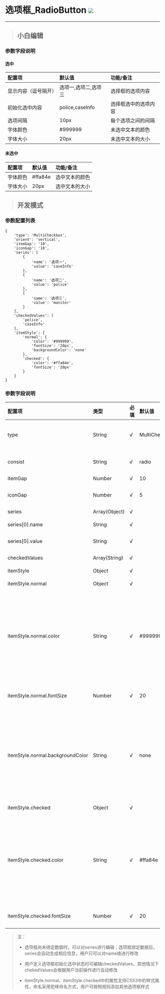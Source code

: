 # 选项框\_RadioButton ![](/assets/radiobutton.png)

---
> ## 小白编辑

### 参数字段说明

#### 选中
| 配置项 | 默认值  | 功能/备注 |
| :--- | :--- | :--- | 
| 显示内容（逗号隔开） | 选项一,选项二,选项三 |  选择框的选项内容   | 
| 初始化选中内容 |police,caseInfo | 选择框选中的选项内容    | 
| 选项间隔 | 10px |   每个选项之间的间隔  | 
| 字体颜色 | #999999 |  未选中文本的颜色   | 
| 字体大小 | 20px | 未选中文本的大小  | 



#### 未选中
| 配置项 | 默认值  | 功能/备注 |
| :--- | :--- | :--- | 
| 字体颜色 | #ffa84e |  选中文本的颜色   | 
| 字体大小 | 20px | 选中文本的大小  | 

> ## 开发模式

### 参数配置列表

```
{
    'type': 'MultiCheckbox',
    'orient': 'vertical',
    'itemGap': '10',
    'iconGap': '10',
    'series': [
        {
            'name': '选项一',
            'value': 'caseInfo'
        },
        {
            'name': '选项二',
            'value': 'police'
        },
        {
            'name': '选项三',
            'value': 'monitor'
        }
    ],
    'checkedValues': [
        'police',
        'caseInfo'
    ],
    'itemStyle': {
        'normal': {
            'color': '#999999',
            'fontSize': '20px',
            'backgroundColor': 'none'
        },
        'checked': {
            'color': '#ffa84e',
            'fontSize': '20px'
        }
    }
}
```

### 参数字段说明

| 配置项 | 类型 | 必填 | 默认值 | 可选参数 | 功能/备注 |
| :--- | :--- | :--- | :--- | :--- | :--- |
| type | String | √ | MultiCheckBox |  | 控件类型——MultiCheckBox选项框，不可修改 |
| consist | String | √ | radio | checkbox、radio | 选项种类。checkbox多选；radio单选 |
| itemGap | Number | √ | 10 |  | 选项之间的间隔 |
| iconGap | Number | √ | 5 |  | 选项的勾选框与选项文本框之间的间隔 |
| series | Array\(Object\) | √ |  |  | 选项数据 |
| series\[0\].name | String | √ |  |  | 选项文本内容，可以重复 |
| series\[0\].value | String | √ |  |  | 选项唯一标识，不可重复 |
| checkedValues | Array\(String\) | √ |  |  | 当前为选中状态下的选项标识 |
| itemStyle | Object | √ |  |  | 选项样式 |
| itemStyle.normal | Object | √ |  |  | 选项**未选中**状态样式 |
| itemStyle.normal.color | String | √ | \#999999 | 支持CSS3中颜色的参数值，包括Color Name\(颜色名称\)、HEX、RGB、RGBA、HSL、HSLA、transparent | 选项**未选中**状态勾选框与选项文本框内的文本颜色 |
| itemStyle.normal.fontSize | Number | √ | 20 | 支持CSS3中font-size的参数值 | 选项**未选中**状态勾选框与选项文本框内的文本大小 |
| itemStyle.normal.backgroundColor | String | √ | none | 支持CSS3中颜色的参数值，包括Color Name\(颜色名称\)、HEX、RGB、RGBA、HSL、HSLA、transparent | 选项**未选中**状态勾选框与选项文本框内的背景颜色 |
| itemStyle.checked | Object | √ |  |  | 选项**选中**状态样式 |
| itemStyle.checked.color | String | √ | \#ffa84e | 支持CSS3中颜色的参数值，包括Color Name\(颜色名称\)、HEX、RGB、RGBA、HSL、HSLA、transparent | 选项**选中**状态勾选框与选项文本框内的文本颜色 |
| itemStyle.checked.fontSize | Number | √ | 20 | 支持CSS3中font-size的参数值 | 选项**选中**状态勾选框与选项文本框内的文本大小 |

> 注：
>
> * 选项框尚未绑定数据时，可以对series进行编辑；选项框绑定数据后，series会自动生成相应信息，用户只可以对name值进行修改
> * 用户定义选项框初始化选中状态时可编辑checkedValues，其他情况下chekedValues会根据用户当前操作进行自动修改
>
> * itemStyle.normal、itemStyle.checked中的属性支持CSS3中的样式属性，命名采用驼峰命名方式，用户可按照规则添加其他选项框样式



